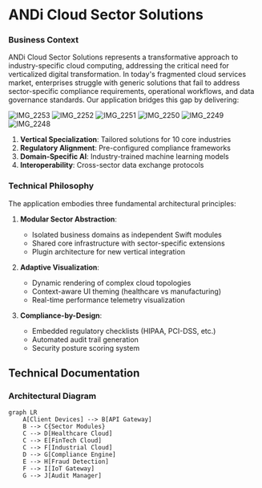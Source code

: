 # ANDi Cloud Sector Solutions

### Business Context
ANDi Cloud Sector Solutions represents a transformative approach to industry-specific cloud computing, addressing the critical need for verticalized digital transformation. In today's fragmented cloud services market, enterprises struggle with generic solutions that fail to address sector-specific compliance requirements, operational workflows, and data governance standards. Our application bridges this gap by delivering:

![IMG_2253](https://github.com/user-attachments/assets/ac464083-3435-4b87-8935-727de76e5a46)
![IMG_2252](https://github.com/user-attachments/assets/97e2d7ec-c242-44d1-a5ca-634b70d010b2)
![IMG_2251](https://github.com/user-attachments/assets/94fa01df-c5b0-4bba-af45-e7777e136e42)
![IMG_2250](https://github.com/user-attachments/assets/0b8f6e1d-9663-4128-bc93-5c31552cbb04)
![IMG_2249](https://github.com/user-attachments/assets/857d63d8-7bcb-4873-9947-737c9b9bf317)
![IMG_2248](https://github.com/user-attachments/assets/1083defe-a5d5-4162-8648-5425613ea185)

1. **Vertical Specialization**: Tailored solutions for 10 core industries
2. **Regulatory Alignment**: Pre-configured compliance frameworks
3. **Domain-Specific AI**: Industry-trained machine learning models
4. **Interoperability**: Cross-sector data exchange protocols

### Technical Philosophy
The application embodies three fundamental architectural principles:

1. **Modular Sector Abstraction**:
   - Isolated business domains as independent Swift modules
   - Shared core infrastructure with sector-specific extensions
   - Plugin architecture for new vertical integration

2. **Adaptive Visualization**:
   - Dynamic rendering of complex cloud topologies
   - Context-aware UI theming (healthcare vs manufacturing)
   - Real-time performance telemetry visualization

3. **Compliance-by-Design**:
   - Embedded regulatory checklists (HIPAA, PCI-DSS, etc.)
   - Automated audit trail generation
   - Security posture scoring system

## Technical Documentation

### Architectural Diagram
```mermaid
graph LR
    A[Client Devices] --> B[API Gateway]
    B --> C{Sector Modules}
    C --> D[Healthcare Cloud]
    C --> E[FinTech Cloud]
    C --> F[Industrial Cloud]
    D --> G[Compliance Engine]
    E --> H[Fraud Detection]
    F --> I[IoT Gateway]
    G --> J[Audit Manager]
